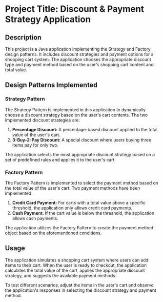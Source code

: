 # Project Title: Discount & Payment Strategy Application

## Description

This project is a Java application implementing the Strategy and Factory design patterns. It includes discount strategies and payment options for a shopping cart system. The application chooses the appropriate discount type and payment method based on the user's shopping cart content and total value.

## Design Patterns Implemented

### Strategy Pattern

The Strategy Pattern is implemented in this application to dynamically choose a discount strategy based on the user's cart contents. The two implemented discount strategies are:

1. **Percentage Discount:** A percentage-based discount applied to the total value of the user's cart.
2. **3-Buy-2-Pay Discount:** A special discount where users buying three items pay for only two.

The application selects the most appropriate discount strategy based on a set of predefined rules and applies it to the user's cart.

### Factory Pattern

The Factory Pattern is implemented to select the payment method based on the total value of the user's cart. Two payment methods have been implemented:

1. **Credit Card Payment:** For carts with a total value above a specific threshold, the application only allows credit card payments.
2. **Cash Payment:** If the cart value is below the threshold, the application allows cash payments.

The application utilizes the Factory Pattern to create the payment method object based on the aforementioned conditions.


## Usage

The application simulates a shopping cart system where users can add items to their cart. When the user is ready to checkout, the application calculates the total value of the cart, applies the appropriate discount strategy, and suggests the available payment methods.

To test different scenarios, adjust the items in the user's cart and observe the application's responses in selecting the discount strategy and payment method.
